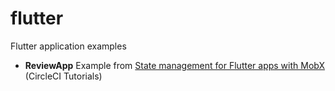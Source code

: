 # flutter

Flutter application examples

* __ReviewApp__ Example from [State management for Flutter apps with MobX](https://circleci.com/blog/state-management-for-flutter-apps-with-mobx/) (CircleCI Tutorials)

